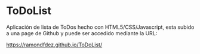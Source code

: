 # ToDoList

Aplicación de lista de ToDos hecho con HTML5/CSS/Javascript, esta subido a una page de Github y puede ser accedido mediante la URL:

https://ramondfdez.github.io/ToDoList/
